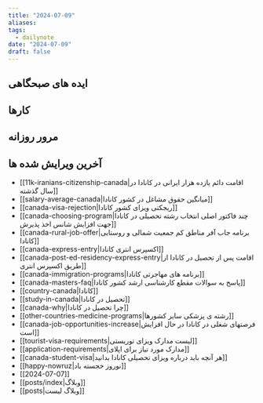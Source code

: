 ```yaml
---
title: "2024-07-09"
aliases: 
tags:
  - dailynote
date: "2024-07-09"
draft: false
---
```


## ایده های صبحگاهی


## کارها


## مرور روزانه



## آخرین ویرایش شده ها
- [[11k-iranians-citizenship-canada|اقامت دائم یازده هزار ایرانی در کانادا در سال گذشته]]
- [[salary-average-canada|میانگین حقوق مشاغل در کشور کانادا]]
- [[canada-visa-rejection|ریجکتی ویزای کشور کانادا]]
- [[canada-choosing-program|چند فاکتور اصلی انتخاب رشته تحصیلی در کانادا جهت افزایش شانس اخذ پذیرش]]
- [[canada-rural-job-offer|برنامه جاب آفر مناطق کم جمعیت شمالی و روستایی کانادا]]
- [[canada-express-entry|اکسپرس انتری کانادا]]
- [[canada-post-ed-residency-express-entry|اقامت پس از تحصیل در کانادا از طریق اکسپرس انتری]]
- [[canada-immigration-programs|برنامه های مهاجرتی کانادا]]
- [[canada-masters-faq|پاسخ به سوالات مقطع کارشناسی ارشد کشور کانادا]]
- [[country-canada|کانادا]]
- [[study-in-canada|تحصیل در کانادا]]
- [[canada-why|چرا تحصیل در کانادا]]
- [[other-countries-medicine-programs|رشته ی پزشکی سایر کشورها]]
- [[canada-job-opportunities-increase|فرصتهای شغلی در کانادا در حال افزایش است]]
- [[tourist-visa-requirements|لیست مدارک ویزای توریستی]]
- [[application-requirements|مدارک مورد نیاز برای اپلای]]
- [[canada-student-visa|هر آنچه باید درباره ویزای تحصیلی کانادا بدانید]]
- [[happy-nowruz|نوروز خجسته باد]]
- [[2024-07-07]]
- [[posts/index|وبلاگ]]
- [[posts|وبلاگ لیست]]

